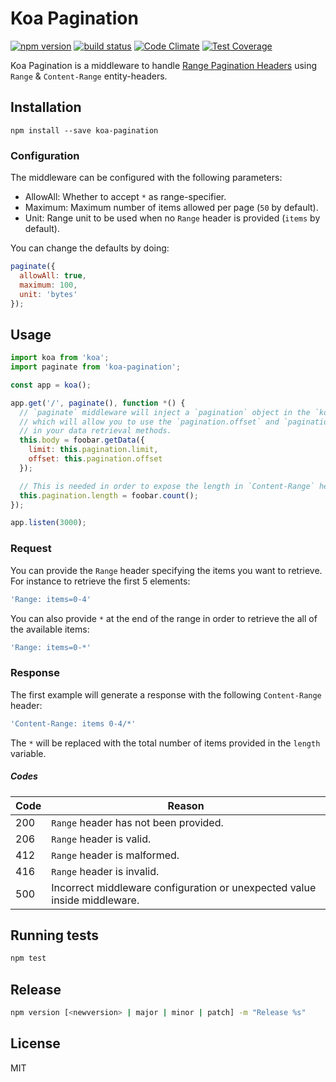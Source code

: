 # Koa Pagination

[![npm version][npm-image]][npm-url] [![build status][travis-image]][travis-url] [![Code Climate][codeclimate-gpa-image]][codeclimate-url] [![Test Coverage][codeclimate-coverage-image]][codeclimate-url]

Koa Pagination is a middleware to handle [Range Pagination Headers](http://www.w3.org/Protocols/rfc2616/rfc2616-sec14.html) using `Range` & `Content-Range` entity-headers.

## Installation

`npm install --save koa-pagination`

### Configuration

The middleware can be configured with the following parameters:

- AllowAll: Whether to accept `*` as range-specifier.
- Maximum: Maximum number of items allowed per page (`50` by default).
- Unit: Range unit to be used when no `Range` header is provided (`items` by default).

You can change the defaults by doing:

```javascript
paginate({
  allowAll: true,
  maximum: 100,
  unit: 'bytes'
});
```

## Usage

```javascript
import koa from 'koa';
import paginate from 'koa-pagination';

const app = koa();

app.get('/', paginate(), function *() {
  // `paginate` middleware will inject a `pagination` object in the `koa` context,
  // which will allow you to use the `pagination.offset` and `pagination.limit`
  // in your data retrieval methods.
  this.body = foobar.getData({
    limit: this.pagination.limit,
    offset: this.pagination.offset
  });

  // This is needed in order to expose the length in `Content-Range` header.
  this.pagination.length = foobar.count();
});

app.listen(3000);
```

### Request

You can provide the `Range` header specifying the items you want to retrieve. For instance to retrieve the first 5 elements:

```javascript
'Range: items=0-4'
```

You can also provide `*` at the end of the range in order to retrieve the all of the available items:

```javascript
'Range: items=0-*'
```

### Response

The first example will generate a response with the following `Content-Range` header:

```javascript
'Content-Range: items 0-4/*'
```

The `*` will be replaced with the total number of items provided in the `length` variable.

##### Codes

| Code | Reason |
| --- | --- |
| 200 | `Range` header has not been provided. |
| 206 | `Range` header is valid. |
| 412 | `Range` header is malformed. |
| 416 | `Range` header is invalid. |
| 500 | Incorrect middleware configuration or unexpected value inside middleware. |

## Running tests

```sh
npm test
```

## Release

```sh
npm version [<newversion> | major | minor | patch] -m "Release %s"
```

## License

MIT

[codeclimate-coverage-image]: https://img.shields.io/codeclimate/coverage/github/seegno/koa-pagination.svg?style=flat-square
[codeclimate-gpa-image]: https://img.shields.io/codeclimate/github/seegno/koa-pagination.svg?style=flat-square
[codeclimate-url]: https://codeclimate.com/github/seegno/koa-pagination
[npm-image]: https://img.shields.io/npm/v/koa-pagination.svg?style=flat-square
[npm-url]: https://npmjs.org/package/koa-pagination
[travis-image]: https://img.shields.io/travis/seegno/koa-pagination.svg?style=flat-square
[travis-url]: https://travis-ci.org/seegno/koa-pagination

